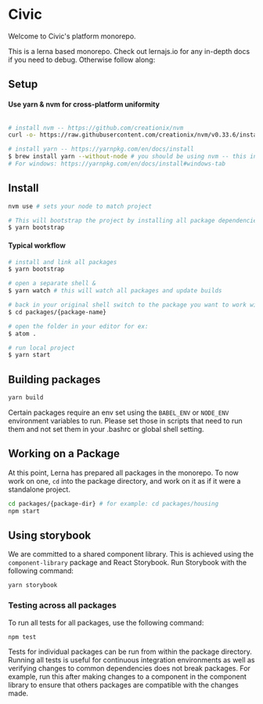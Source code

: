 # Civic

Welcome to Civic's platform monorepo.

This is a lerna based monorepo. Check out lernajs.io for any in-depth docs if you need to debug. Otherwise follow along:

## Setup

#### Use yarn & nvm for cross-platform uniformity
```bash

# install nvm -- https://github.com/creationix/nvm
curl -o- https://raw.githubusercontent.com/creationix/nvm/v0.33.6/install.sh | bash

# install yarn -- https://yarnpkg.com/en/docs/install
$ brew install yarn --without-node # you should be using nvm -- this installs yarn for usage with nvm
# For windows: https://yarnpkg.com/en/docs/install#windows-tab
```

## Install
```bash
nvm use # sets your node to match project

# This will bootstrap the project by installing all package dependencies and linking cross-dependencies.
$ yarn bootstrap
```

#### Typical workflow
```bash
# install and link all packages
$ yarn bootstrap

# open a separate shell &
$ yarn watch # this will watch all packages and update builds

# back in your original shell switch to the package you want to work with
$ cd packages/{package-name}

# open the folder in your editor for ex:
$ atom .

# run local project
$ yarn start
```

## Building packages

```bash
yarn build
```

Certain packages require an env set using the `BABEL_ENV` or `NODE_ENV` environment variables to run.
Please set those in scripts that need to run them and not set them in your .bashrc or global shell setting.

## Working on a Package
At this point, Lerna has prepared all packages in the monorepo. To now work on one, `cd` into the package directory,
and work on it as if it were a standalone project.

```bash
cd packages/{package-dir} # for example: cd packages/housing
npm start
```

## Using storybook 

We are committed to a shared component library. This is achieved using the `component-library` package and React Storybook.
Run Storybook with the following command:

```bash
yarn storybook
```

### Testing across all packages

To run all tests for all packages, use the following command:
```bash
npm test
```

Tests for individual packages can be run from within the package directory. Running all tests is useful for continuous integration
environments as well as verifying changes to common dependencies does not break packages. For example, run this after making changes
to a component in the component library to ensure that others packages are compatible with the changes made.
